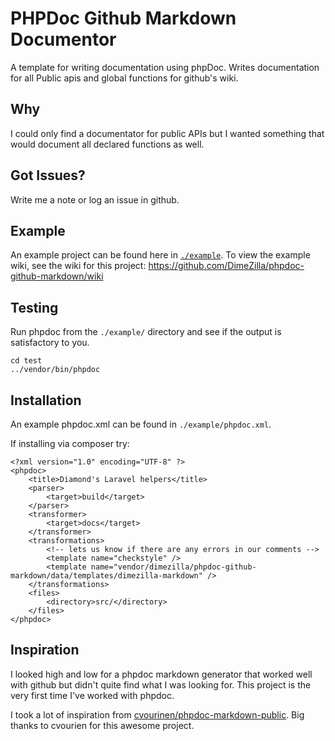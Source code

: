 # PHPDoc Github Markdown Documentor
A template for writing documentation using phpDoc. Writes documentation for all Public apis and global functions for github's wiki.

## Why
I could only find a documentator for public APIs but I wanted something that would document all declared functions as well.

## Got Issues?
Write me a note or log an issue in github.

## Example
An example project can be found here in [`./example`](https://github.com/DimeZilla/phpdoc-github-markdown/tree/master/example).
To view the example wiki, see the wiki for this project: https://github.com/DimeZilla/phpdoc-github-markdown/wiki

## Testing
Run phpdoc from the `./example/` directory and see if the output is satisfactory to you.

```
cd test
../vendor/bin/phpdoc
```

## Installation

An example phpdoc.xml can be found in `./example/phpdoc.xml`.

If installing via composer try:
```
<?xml version="1.0" encoding="UTF-8" ?>
<phpdoc>
    <title>Diamond's Laravel helpers</title>
    <parser>
        <target>build</target>
    </parser>
    <transformer>
        <target>docs</target>
    </transformer>
    <transformations>
        <!-- lets us know if there are any errors in our comments -->
        <template name="checkstyle" />
        <template name="vendor/dimezilla/phpdoc-github-markdown/data/templates/dimezilla-markdown" />
    </transformations>
    <files>
        <directory>src/</directory>
    </files>
</phpdoc>
```

## Inspiration
I looked high and low for a phpdoc markdown generator that worked well with github but didn't quite find what I was looking for. This project is the very first time I've worked with phpdoc.

I took a lot of inspiration from [cvourinen/phpdoc-markdown-public](https://github.com/cvuorinen/phpdoc-markdown-public). Big thanks to cvourien for this awesome project.
